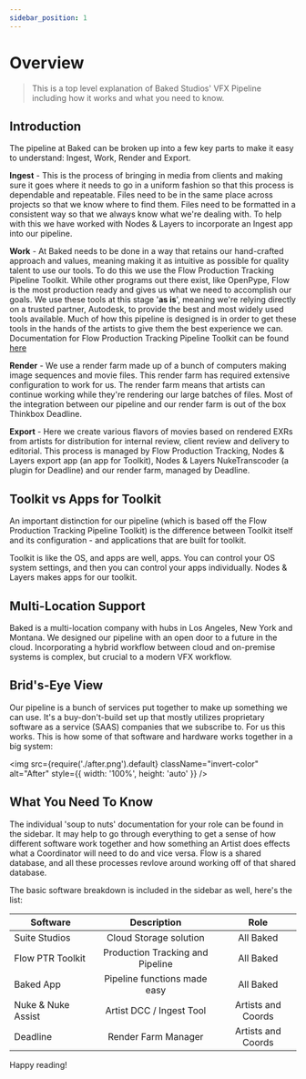 ```yaml
---
sidebar_position: 1
---
```


# Overview

>This is a top level explanation of Baked Studios' VFX Pipeline including how it works and what you need to know.

## Introduction

The pipeline at Baked can be broken up into a few key parts to make it easy to understand: Ingest, Work, Render and Export.

**Ingest** - This is the process of bringing in media from clients and making sure it goes where it needs to go in a uniform fashion so that this process is dependable and repeatable. Files need to be in the same place across projects so that we know where to find them. Files need to be formatted in a consistent way so that we always know what we're dealing with. To help with this we have worked with Nodes & Layers to incorporate an Ingest app into our pipeline.

**Work** - At Baked needs to be done in a way that retains our hand-crafted approach and values, meaning making it as intuitive as possible for quality talent to use our tools. To do this we use the Flow Production Tracking Pipeline Toolkit. While other programs out there exist, like OpenPype, Flow is the most production ready and gives us what we need to accomplish our goals. We use these tools at this stage '**as is**', meaning we're relying directly on a trusted partner, Autodesk, to provide the best and most widely used tools available. Much of how this pipeline is designed is in order to get these tools in the hands of the artists to give them the best experience we can. Documentation for Flow Production Tracking Pipeline Toolkit can be found [here](https://help.autodesk.com/view/SGDEV/ENU/?guid=SG_Supervisor_Artist_sa_integrations_sa_integrations_user_guide_html#overview)

**Render** - We use a render farm made up of a bunch of computers making image sequences and movie files. This render farm has required extensive configuration to work for us. The render farm means that artists can continue working while they're rendering our large batches of files. Most of the integration between our pipeline and our render farm is out of the box Thinkbox Deadline.

**Export** - Here we create various flavors of movies based on rendered EXRs from artists for distribution for internal review, client review and delivery to editorial. This process is managed by Flow Production Tracking, Nodes & Layers export app (an app for Toolkit), Nodes & Layers NukeTranscoder (a plugin for Deadline) and our render farm, managed by Deadline.

## Toolkit vs Apps for Toolkit

An important distinction for our pipeline (which is based off the Flow Production Tracking Pipeline Toolkit) is the difference between Toolkit itself and its configuration - and applications that are built for toolkit.

Toolkit is like the OS, and apps are well, apps. You can control your OS system settings, and then you can control your apps individually. Nodes & Layers makes apps for our toolkit.

## Multi-Location Support

Baked is a multi-location company with hubs in Los Angeles, New York and Montana. We designed our pipeline with an open door to a future in the cloud. Incorporating a hybrid workflow between cloud and on-premise systems is complex, but crucial to a modern VFX workflow.

## Brid's-Eye View

Our pipeline is a bunch of services put together to make up something we can use. It's a buy-don't-build set up that mostly utilizes proprietary software as a service (SAAS) companies that we subscribe to. For us this works. This is how some of that software and hardware works together in a big system:

<img src={require('./after.png').default} className="invert-color" alt="After" style={{ width: '100%', height: 'auto' }} />

## What You Need To Know

The individual 'soup to nuts' documentation for your role can be found in the sidebar. It may help to go through everything to get a sense of how different software work together and how something an Artist does effects what a Coordinator will need to do and vice versa. Flow is a shared database, and all these processes revlove around working off of that shared database.

The basic software breakdown is included in the sidebar as well, here's the list:

| Software          | Description                        | Role              |
|-------------------|:----------------------------------:|:-----------------:|
| Suite Studios     | Cloud Storage solution             | All Baked         |
| Flow PTR Toolkit  | Production Tracking and Pipeline   | All Baked         |
| Baked App         | Pipeline functions made easy       | All Baked         |
| Nuke & Nuke Assist| Artist DCC / Ingest Tool           | Artists and Coords|
| Deadline          | Render Farm Manager                | Artists and Coords|


Happy reading!
